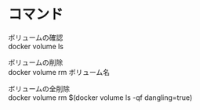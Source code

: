 # コマンド



ボリュームの確認  
docker volume ls

ボリュームの削除  
docker volume rm ボリューム名

ボリュームの全削除  
docker volume rm $(docker volume ls -qf dangling=true)

